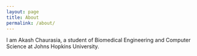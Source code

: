 ```yaml
---
layout: page
title: About
permalink: /about/
---
```


I am Akash Chaurasia, a student of Biomedical Engineering and Computer Science at Johns Hopkins University.

